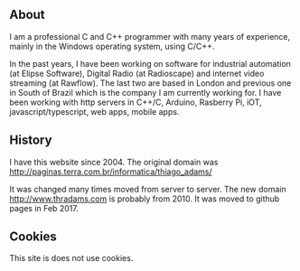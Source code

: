 
## About

I am a professional C and C++ programmer with many years of experience, mainly 
in the Windows operating system, using C/C++.

In the past years, I have been working on software for industrial 
automation (at Elipse Software), Digital Radio (at Radioscape) and 
internet video streaming (at Rawflow). The last two are based in 
London and previous one in South of Brazil which is the company I am 
currently working for.
I have been working with http servers in C++/C, Arduino, Rasberry Pi,
iOT, javascript/typescript, web apps, mobile apps.

## History

I have this website since 2004. The original domain was
http://paginas.terra.com.br/informatica/thiago_adams/

It was changed many times moved from server to server. 
The new domain http://www.thradams.com is probably from 2010.
It was moved to github pages in Feb 2017.


## Cookies

This site is does not use cookies.

